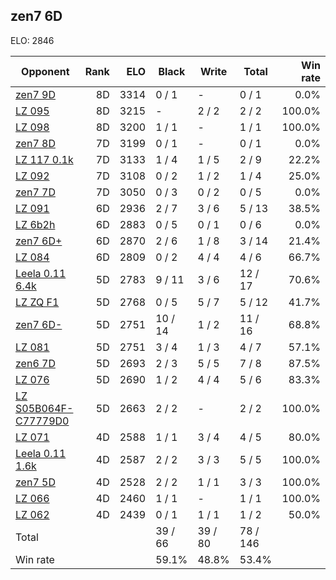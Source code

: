 ## zen7 6D ##

ELO: 2846

Opponent | Rank | ELO | Black | Write | Total | Win rate
---------|-----:|----:|-------|-------|-------|-------:
[zen7 9D](zen7%209D.md) | 8D | 3314 | 0 / 1 | - | 0 / 1 | 0.0%
[LZ 095](LZ%20095.md) | 8D | 3215 | - | 2 / 2 | 2 / 2 | 100.0%
[LZ 098](LZ%20098.md) | 8D | 3200 | 1 / 1 | - | 1 / 1 | 100.0%
[zen7 8D](zen7%208D.md) | 7D | 3199 | 0 / 1 | - | 0 / 1 | 0.0%
[LZ 117 0.1k](LZ%20117%200.1k.md) | 7D | 3133 | 1 / 4 | 1 / 5 | 2 / 9 | 22.2%
[LZ 092](LZ%20092.md) | 7D | 3108 | 0 / 2 | 1 / 2 | 1 / 4 | 25.0%
[zen7 7D](zen7%207D.md) | 7D | 3050 | 0 / 3 | 0 / 2 | 0 / 5 | 0.0%
[LZ 091](LZ%20091.md) | 6D | 2936 | 2 / 7 | 3 / 6 | 5 / 13 | 38.5%
[LZ 6b2h](LZ%206b2h.md) | 6D | 2883 | 0 / 5 | 0 / 1 | 0 / 6 | 0.0%
[zen7 6D+](zen7%206D+.md) | 6D | 2870 | 2 / 6 | 1 / 8 | 3 / 14 | 21.4%
[LZ 084](LZ%20084.md) | 6D | 2809 | 0 / 2 | 4 / 4 | 4 / 6 | 66.7%
[Leela 0.11 6.4k](Leela%200.11%206.4k.md) | 5D | 2783 | 9 / 11 | 3 / 6 | 12 / 17 | 70.6%
[LZ ZQ F1](LZ%20ZQ%20F1.md) | 5D | 2768 | 0 / 5 | 5 / 7 | 5 / 12 | 41.7%
[zen7 6D-](zen7%206D-.md) | 5D | 2751 | 10 / 14 | 1 / 2 | 11 / 16 | 68.8%
[LZ 081](LZ%20081.md) | 5D | 2751 | 3 / 4 | 1 / 3 | 4 / 7 | 57.1%
[zen6 7D](zen6%207D.md) | 5D | 2693 | 2 / 3 | 5 / 5 | 7 / 8 | 87.5%
[LZ 076](LZ%20076.md) | 5D | 2690 | 1 / 2 | 4 / 4 | 5 / 6 | 83.3%
[LZ S05B064F-C77779D0](LZ%20S05B064F-C77779D0.md) | 5D | 2663 | 2 / 2 | - | 2 / 2 | 100.0%
[LZ 071](LZ%20071.md) | 4D | 2588 | 1 / 1 | 3 / 4 | 4 / 5 | 80.0%
[Leela 0.11 1.6k](Leela%200.11%201.6k.md) | 4D | 2587 | 2 / 2 | 3 / 3 | 5 / 5 | 100.0%
[zen7 5D](zen7%205D.md) | 4D | 2528 | 2 / 2 | 1 / 1 | 3 / 3 | 100.0%
[LZ 066](LZ%20066.md) | 4D | 2460 | 1 / 1 | - | 1 / 1 | 100.0%
[LZ 062](LZ%20062.md) | 4D | 2439 | 0 / 1 | 1 / 1 | 1 / 2 | 50.0%
Total | | | 39 / 66 | 39 / 80 | 78 / 146 | 
Win rate| | | 59.1% | 48.8% | 53.4% | 
